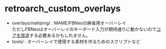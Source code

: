 # retroarch_custom_overlays

- overlays/mahjong/ : MAME/FBNeoの麻雀用オーバーレイ  
ただしFBNeoはオーバーレイのキーボード入力が期待通りに動かないので[コアを改造](https://github.com/libretro/FBNeo/commit/041e4cac4b39903f281ac65d649a85778570c4d2)する必要あるかもしれません。
- tools/ : オーバーレイで使用する素材を作るためのスクリプトなど
